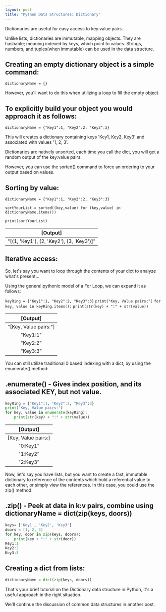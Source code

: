 ```yaml
---
layout: post
title: "Python Data Structures: Dictionary"
---
```


Dictionaries are useful for easy access to key:value pairs. 

Unlike lists, dictionaries are immutable, mapping objects.
They are hashable; meaning indexed by keys, which point to values. Strings, numbers, and tuples(when immutable) can be used
in the data structure. 

## Creating an empty dictionary object is a simple command:

`dictionaryName = {}`

However, you'll want to do this when utilizing a loop to fill the empty object.

## To explicitly build your object you would approach it as follows:

`dictionaryName = {"Key1":1, "Key2":2, "Key3":3}`

This will creates a dictionary containing keys 'Key1, Key2, Key3' and associated with values '1, 2, 3'.

Dictionaries are natively unsorted, each time you call the dict, you will get a random output of the key:value pairs.

However, you can use the sorted() command to force an ordering to your output based on values. 

## Sorting by value: 

`dictionaryName = {"Key1":1, "Key2":2, "Key3":3}`

`sortYourList = sorted((key,value) for (key,value) in dictionaryName.items())`

  `print(sortYourList)`
 
|[Output]|
|:-----:|
|"[(1, 'Key1'), (2, 'Key2'), (3, 'Key3')]"|

## Iterative access:
So, let's say you want to loop through the contents of your dict to analyze what's present...

Using the general pythonic model of a For Loop, we can expand it as follows:

`keyRing = {"Key1":1, "Key2":2, "Key3":3}`
`print("Key, Value pairs:")`
`for key, value in keyRing.items():`
  `print(str(key) + ":" + str(value))`

|[Output]|
|:---------------:|
|"[Key, Value pairs:"]|
|"Key1:1"|
|"Key2:2"|
|"Key3:3"|

You can still utilize traditional 0 based indexing with a dict, by using the enumerate() method:

## .enumerate() - Gives index position, and its associated KEY, but not value. 

```python
keyRing = {"Key1":1, "Key2":2, "Key3":3}
print("Key, Value pairs:")
for key, value in enumerate(keyRing):
    print(str(key) + ":" + str(value))
```

|[Output]|
|:---------------:|
|[Key, Value pairs:]|
|"0:Key1"|
|"1:Key2"|
|"2:Key3"|


Now, let's say you have lists, but you want to create a fast, immutable dictionary to reference of the contents
which hold a referential value to each other, or simply view the references. In this case, you could use the zip() method:

## .zip() - Peek at data in k:v pairs, combine using dictionaryName = dict(zip(keys, doors))

```python
keys= ['Key1', 'Key2', 'Key3']
doors = [1, 2, 3]
for key, door in zip(keys, doors):
    print(key + ":" + str(door))
Key1:1
Key2:2
Key3:3
```

## Creating a dict from lists:

```python
dictionaryName = dict(zip(keys, doors))
```

That's your brief tutorial on the Dictionary data structure in Python, it's a useful approach in the right situation.

We'll continue the discussion of common data structures in another post. 
